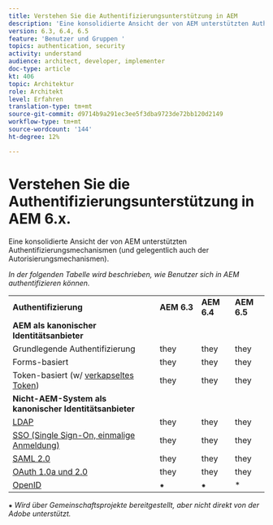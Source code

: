 ```yaml
---
title: Verstehen Sie die Authentifizierungsunterstützung in AEM
description: 'Eine konsolidierte Ansicht der von AEM unterstützten Authentifizierungsmechanismen (und gelegentlich auch der Autorisierungsmechanismen). '
version: 6.3, 6.4, 6.5
feature: 'Benutzer und Gruppen '
topics: authentication, security
activity: understand
audience: architect, developer, implementer
doc-type: article
kt: 406
topic: Architektur
role: Architekt
level: Erfahren
translation-type: tm+mt
source-git-commit: d9714b9a291ec3ee5f3dba9723de72bb120d2149
workflow-type: tm+mt
source-wordcount: '144'
ht-degree: 12%

---
```



# Verstehen Sie die Authentifizierungsunterstützung in AEM 6.x.

Eine konsolidierte Ansicht der von AEM unterstützten Authentifizierungsmechanismen (und gelegentlich auch der Autorisierungsmechanismen).

*In der folgenden Tabelle wird beschrieben, wie Benutzer sich in AEM authentifizieren können.*

<table>
    <tbody>
        <tr>
            <td><strong>Authentifizierung</strong></td>
            <td><strong>AEM 6.3</strong></td>
            <td><strong>AEM 6.4</strong></td>
            <td><strong>AEM 6.5</strong></td>
        </tr>
        <tr>
            <td><strong>AEM als kanonischer Identitätsanbieter</strong></td>
            <td></td>
            <td></td>
            <td></td>
        </tr>
        <tr>
            <td>Grundlegende Authentifizierung</td>
            <td>they</td>
            <td>they</td>
            <td>they</td>
        </tr>
        <tr>
            <td>Forms-basiert</td>
            <td>they</td>
            <td>they</td>
            <td>they</td>
        </tr>
        <tr>
            <td>Token-basiert (w/ <a href="https://docs.adobe.com/content/help/en/experience-manager-65/administering/security/encapsulated-token.html" target="_blank">verkapseltes Token</a>)</td>
            <td>they</td>
            <td>they</td>
            <td>they</td>
        </tr>
        <tr>
            <td><strong>Nicht-AEM-System als kanonischer Identitätsanbieter</strong></td>
            <td></td>
            <td></td>
            <td></td>
            <tr>
                <td><a href="https://docs.adobe.com/content/help/en/experience-manager-65/administering/security/ldap-config.html" target="_blank">LDAP</a></td>
                <td>they</td>
                <td>they</td>
                <td>they</td>
            </tr>
            <tr>
                <td><a href="https://docs.adobe.com/content/help/en/experience-manager-65/deploying/configuring/single-sign-on.html" target="_blank">SSO (Single Sign-On, einmalige Anmeldung)</a></td>
                <td>they</td>
                <td>they</td>
                <td>they</td>
            </tr>
            <tr>
                <td><a href="https://docs.adobe.com/content/help/en/experience-manager-65/administering/security/saml-2-0-authenticationhandler.html" target="_blank">SAML 2.0</a></td>
                <td>they</td>
                <td>they</td>
                <td>they</td>
            </tr>
            <tr>
                <td><a href="https://helpx.adobe.com/de/experience-manager/kt/eseminars/gems/aem-oauth-server-functionality-in-aem.html" target="_blank">OAuth 1.0a und 2.0</a></td>
                <td>they</td>
                <td>they</td>
                <td>they</td>
            </tr>
            <tr>
                <td><a href="https://sling.apache.org/documentation/the-sling-engine/authentication/authentication-authenticationhandler/openid-authenticationhandler.html" target="_blank">OpenID</a></td>
                <td>⁕</td>
                <td>⁕</td>
                <td>*</td>
            </tr>
    </tbody>
</table>

⁕ *Wird über Gemeinschaftsprojekte bereitgestellt, aber nicht direkt von der Adobe unterstützt.*

